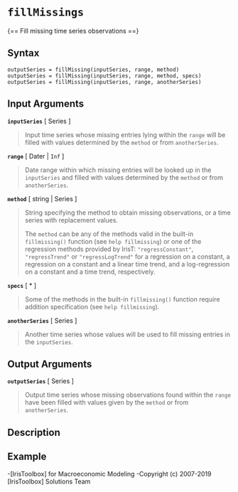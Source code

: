 # `fillMissings`

{== Fill missing time series observations ==}


## Syntax

    outputSeries = fillMissing(inputSeries, range, method)
    outputSeries = fillMissing(inputSeries, range, method, specs)
    outputSeries = fillMissing(inputSeries, range, anotherSeries)


## Input Arguments

__`inputSeries`__ [ Series ]
>
> Input time series whose missing entries lying within the `range`
> will be filled with values determined by the `method` or from
> `anotherSeries`.
>

__`range`__ [ Dater | `Inf` ]
>
> Date range within which missing entries will be looked up in the
> `inputSeries` and filled with values determined by the `method` or from
> `anotherSeries`.
>

__`method`__ [ string | Series ]
>
> String specifying the method to obtain missing observations, or a time
> series with replacement values. 
> 
> The `method` can be any of the methods valid in the built-in
> `fillmissing()` function (see `help fillmissing`) or one of the
> regression methods provided by IrisT: `"regressConstant"`,
> `"regressTrend"` or `"regressLogTrend"` for a regression on a constant, a
> regression on a constant and a linear time trend, and a log-regression on
> a constant and a time trend, respectively.
>

__`specs`__ [ * ]
>
> Some of the methods in the built-in `fillmissing()` function require
> addition specification (see `help fillmissing`).
>

__`anotherSeries`__ [ Series ]
>
> Another time series whose values will be used to fill missing entries in
> the `inputSeries`.
>

## Output Arguments

__`outputSeries`__ [ Series ]
>
> Output time series whose missing observations found within the
> `range` have been filled with values given by the `method` or from
> `anotherSeries`.
>

## Description


## Example



-[IrisToolbox] for Macroeconomic Modeling
-Copyright (c) 2007-2019 [IrisToolbox] Solutions Team

